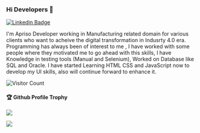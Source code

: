 ### Hi Developers 👋

[![Linkedin Badge](https://img.shields.io/badge/-Pratik-blue?style=flat-square&logo=Linkedin&logoColor=white&link=https:https://www.linkedin.com/in/pratik-thakare-3baab5164/)](https://www.linkedin.com/in/pratik-thakare-3baab5164/)

I'm
Apriso Developer working in Manufacturing related domain for various clients who want to acheive the digital transformation in Indusrty 4.0 era.
Programming has always been of interest to me , I have worked with some people where they motivated me to go ahead with this skills, I have Knowledge in testing tools (Manual and Selenium), Worked on Database like SQL and Oracle.
I have started Learning HTML CSS and JavaScript now to develop my UI skills, also will continue forward to enhance it.

![Visitor Count](https://profile-counter.glitch.me/Thakare-Pratik/count.svg)

<div>
  <h4>🏆 Github Profile Trophy</h4>
  <a href="https://github.com/ryo-ma/github-profile-trophy">
    <img src="https://github-profile-trophy.vercel.app/?username=Thakare-Pratik&column=7"/>
  </a>
</div>

![](https://activity-graph.herokuapp.com/graph?username=Thakare-Pratik&theme=react-dark&area=true)
<!--
**Thakare-Pratik/Thakare-Pratik** is a ✨ _special_ ✨ repository because its `README.md` (this file) appears on your GitHub profile.

Here are some ideas to get you started:

- 🔭 I’m currently working on Manufacturing Related Projects in Industry 4.0
- 🌱 I’m currently learning JavaScript
- 👯 I’m looking to collaborate on UI Design
- 🤔 I’m looking for help with ...
- 💬 Ask me about ...
- 📫 How to reach me: Linkedin and Gmail 
- 😄 Pronouns: He/His/Him
- ⚡ Fun fact: Mens do not have option to quit.

-->
